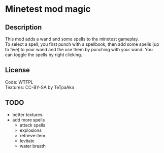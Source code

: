 # Minetest mod magic

## Description
This mod adds a wand and some spells to the minetest gameplay.  
To select a spell, you first punch with a spellbook, then add some spells (up to five) to your
wand and the use them by punching with your wand. You can toggle the spells by right clicking.

## License

Code: WTFPL  
Textures: CC-BY-SA by TeTpaAka

## TODO
* better textures
* add more spells
  * attack spells
  * explosions
  * retrieve item
  * levitate
  * water breath
